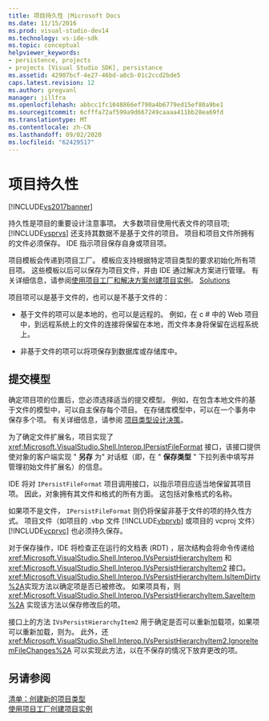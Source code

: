```yaml
---
title: 项目持久性 |Microsoft Docs
ms.date: 11/15/2016
ms.prod: visual-studio-dev14
ms.technology: vs-ide-sdk
ms.topic: conceptual
helpviewer_keywords:
- persistence, projects
- projects [Visual Studio SDK], persistance
ms.assetid: 42907bcf-4e27-46bd-a8cb-01c2ccd2bde5
caps.latest.revision: 12
ms.author: gregvanl
manager: jillfra
ms.openlocfilehash: abbcc1fc1048866ef790a4b6779ed15ef80a9be1
ms.sourcegitcommit: 6cfffa72af599a9d667249caaaa411bb28ea69fd
ms.translationtype: MT
ms.contentlocale: zh-CN
ms.lasthandoff: 09/02/2020
ms.locfileid: "62429517"
---
```

# <a name="project-persistence"></a>项目持久性
[!INCLUDE[vs2017banner](../../includes/vs2017banner.md)]

持久性是项目的重要设计注意事项。 大多数项目使用代表文件的项目项; [!INCLUDE[vsprvs](../../includes/vsprvs-md.md)] 还支持其数据不是基于文件的项目。 项目和项目文件所拥有的文件必须保存。 IDE 指示项目保存自身或项目项。  
  
 项目模板会传递到项目工厂。 模板应支持根据特定项目类型的要求初始化所有项目项。 这些模板以后可以保存为项目文件，并由 IDE 通过解决方案进行管理。 有关详细信息，请参阅[使用项目工厂和解决方案创建项目实例](../../extensibility/internals/creating-project-instances-by-using-project-factories.md)。 [Solutions](../../extensibility/internals/solutions-overview.md)  
  
 项目项可以是基于文件的，也可以是不基于文件的：  
  
- 基于文件的项可以是本地的，也可以是远程的。 例如，在 c # 中的 Web 项目中，到远程系统上的文件的连接将保留在本地，而文件本身将保留在远程系统上。  
  
- 非基于文件的项可以将项保存到数据库或存储库中。  
  
## <a name="commit-models"></a>提交模型  
 确定项目项的位置后，您必须选择适当的提交模型。 例如，在包含本地文件的基于文件的模型中，可以自主保存每个项目。 在存储库模型中，可以在一个事务中保存多个项。 有关详细信息，请参阅 [项目类型设计决策](../../extensibility/internals/project-type-design-decisions.md)。  
  
 为了确定文件扩展名，项目实现了 <xref:Microsoft.VisualStudio.Shell.Interop.IPersistFileFormat> 接口，该接口提供使对象的客户端实现 " **另存** 为" 对话框（即，在 " **保存类型** " 下拉列表中填写并管理初始文件扩展名）的信息。  
  
 IDE 将对 `IPersistFileFormat` 项目调用接口，以指示项目应适当地保留其项目项。 因此，对象拥有其文件和格式的所有方面。 这包括对象格式的名称。  
  
 如果项不是文件， `IPersistFileFormat` 则仍将保留非基于文件的项的持久性方式。 项目文件（如项目的 .vbp 文件 [!INCLUDE[vbprvb](../../includes/vbprvb-md.md)] 或项目的 vcproj 文件） [!INCLUDE[vcprvc](../../includes/vcprvc-md.md)] 也必须持久保存。  
  
 对于保存操作，IDE 将检查正在运行的文档表 (RDT) ，层次结构会将命令传递给 <xref:Microsoft.VisualStudio.Shell.Interop.IVsPersistHierarchyItem> 和 <xref:Microsoft.VisualStudio.Shell.Interop.IVsPersistHierarchyItem2> 接口。 <xref:Microsoft.VisualStudio.Shell.Interop.IVsPersistHierarchyItem.IsItemDirty%2A>实现方法以确定项是否已被修改。 如果项具有，则 <xref:Microsoft.VisualStudio.Shell.Interop.IVsPersistHierarchyItem.SaveItem%2A> 实现该方法以保存修改后的项。  
  
 接口上的方法 `IVsPersistHierarchyItem2` 用于确定是否可以重新加载项，如果项可以重新加载，则为。 此外，还 <xref:Microsoft.VisualStudio.Shell.Interop.IVsPersistHierarchyItem2.IgnoreItemFileChanges%2A> 可以实现此方法，以在不保存的情况下放弃更改的项。  
  
## <a name="see-also"></a>另请参阅  
 [清单：创建新的项目类型](../../extensibility/internals/checklist-creating-new-project-types.md)   
 [使用项目工厂创建项目实例](../../extensibility/internals/creating-project-instances-by-using-project-factories.md)
